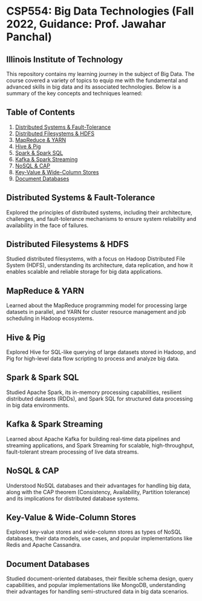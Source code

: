# CSP554: Big Data Technologies (Fall 2022, Guidance: Prof. Jawahar Panchal)
## Illinois Institute of Technology

This repository contains my learning journey in the subject of Big Data. The course covered a variety of topics to equip me with the fundamental and advanced skills in big data and its associated technologies. Below is a summary of the key concepts and techniques learned:

## Table of Contents

1. [Distributed Systems & Fault-Tolerance](#distributed-systems--fault-tolerance)
2. [Distributed Filesystems & HDFS](#distributed-filesystems--hdfs)
3. [MapReduce & YARN](#mapreduce--yarn)
4. [Hive & Pig](#hive--pig)
5. [Spark & Spark SQL](#spark--spark-sql)
6. [Kafka & Spark Streaming](#kafka--spark-streaming)
7. [NoSQL & CAP](#nosql--cap)
8. [Key-Value & Wide-Column Stores](#key-value--wide-column-stores)
9. [Document Databases](#document-databases)

## Distributed Systems & Fault-Tolerance

Explored the principles of distributed systems, including their architecture, challenges, and fault-tolerance mechanisms to ensure system reliability and availability in the face of failures.

## Distributed Filesystems & HDFS

Studied distributed filesystems, with a focus on Hadoop Distributed File System (HDFS), understanding its architecture, data replication, and how it enables scalable and reliable storage for big data applications.

## MapReduce & YARN

Learned about the MapReduce programming model for processing large datasets in parallel, and YARN for cluster resource management and job scheduling in Hadoop ecosystems.

## Hive & Pig

Explored Hive for SQL-like querying of large datasets stored in Hadoop, and Pig for high-level data flow scripting to process and analyze big data.

## Spark & Spark SQL

Studied Apache Spark, its in-memory processing capabilities, resilient distributed datasets (RDDs), and Spark SQL for structured data processing in big data environments.

## Kafka & Spark Streaming

Learned about Apache Kafka for building real-time data pipelines and streaming applications, and Spark Streaming for scalable, high-throughput, fault-tolerant stream processing of live data streams.

## NoSQL & CAP

Understood NoSQL databases and their advantages for handling big data, along with the CAP theorem (Consistency, Availability, Partition tolerance) and its implications for distributed database systems.

## Key-Value & Wide-Column Stores

Explored key-value stores and wide-column stores as types of NoSQL databases, their data models, use cases, and popular implementations like Redis and Apache Cassandra.

## Document Databases

Studied document-oriented databases, their flexible schema design, query capabilities, and popular implementations like MongoDB, understanding their advantages for handling semi-structured data in big data scenarios.
